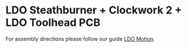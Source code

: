 # LDO Steathburner + Clockwork 2 + LDO Toolhead PCB

For assembly directions please follow our guide [LDO Motion](https://www.ldomotion.com/p/guide/18295873486193741). 